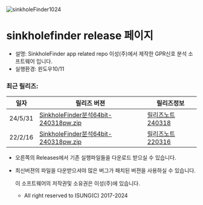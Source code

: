 
![sinkholeFinder1024](https://github.com/GPRIsung/sinkholefinder/assets/56243175/03e2286a-9b56-4923-a538-d163c6bfb0e6)

# sinkholefinder release 페이지
- 설명: SinkholeFinder app related repo  이성(주)에서 제작한 GPR신호 분석 소프트웨어 입니다. 
- 실행환경: 윈도우10/11

### 최근 릴리즈:
| 일자 | 릴리즈 버젼 | 릴리즈정보 |
|-----------|----------|-----------|
| 24/5/31 | [ SinkholeFinder분석64bit-240318pw.zip ]( https://github.com/GPRIsung/sinkholefinder/releases/download/v1.0.240318/SinkholeFinder.64bit-240318pw.zip) | [ 릴리즈노트240318 ]( https://github.com/GPRIsung/sinkholefinder/releases/tag/v1.0.240318) |
| 22/2/16 | [ SinkholeFinder분석64bit-240318pw.zip ](https://github.com/GPRIsung/sinkholefinder/releases/download/v1.0.220316Axis/SinkholeFinder_Axis220316.zip)| [ 릴리즈노트220316 ]( https://github.com/GPRIsung/sinkholefinder/releases/tag/v1.0.220316Axis) |

- 오른쪽의 Releases에서 기존 실행파일들을 다운로드 받으실 수 있습니다.   
- 최신버젼의 파일을 다운받으셔야 많은 버그가 패치된 버젼을 사용하실 수 있습니다.  


    이 소프트웨어의 저작권및 소유권은 이성(주)에 있습니다.
    - All right reserved to ISUNG(C) 2017-2024
  

